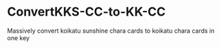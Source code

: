 # ConvertKKS-CC-to-KK-CC
Massively convert koikatu sunshine chara cards to koikatu chara cards in one key
